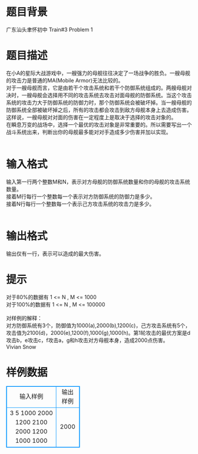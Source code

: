 # 

 
 # 题目背景 
广东汕头聿怀初中&nbsp;Train#3&nbsp;Problem&nbsp;1<BR> 

 
 # 题目描述 
在小A的星际大战游戏中，一艘强力的母舰往往决定了一场战争的胜负。一艘母舰的攻击力是普通的MA(Mobile&nbsp;Armor)无法比较的。<BR>对于一艘母舰而言，它是由若干个攻击系统和若干个防御系统组成的。两艘母舰对决时，一艘母舰会选择用不同的攻击系统去攻击对面母舰的防御系统。当这个攻击系统的攻击力大于防御系统的防御力时，那个防御系统会被破坏掉。当一艘母舰的防御系统全部被破坏掉之后，所有的攻击都会攻击到敌方母舰本身上去造成伤害。<BR>这样说，一艘母舰对对面的伤害在一定程度上是取决于选择的攻击对象的。<BR>在瞬息万变的战场中，选择一个最优的攻击对象是非常重要的。所以需要写出一个战斗系统出来，判断出你的母舰最多能对对手造成多少伤害并加以实现。<BR><BR> 

 
 # 输入格式 
输入第一行两个整数M和N，表示对方母舰的防御系统数量和你的母舰的攻击系统数量。<BR>接着M行每行一个整数每一个表示对方防御系统的防御力是多少。<BR>接着N行每行一个整数每一个表示己方攻击系统的攻击力是多少。<BR><BR> 

 
 # 输出格式 
输出仅有一行，表示可以造成的最大伤害。<BR> 

 
 # 提示 
对于80%的数据有&nbsp;1&nbsp;&lt;=&nbsp;N&nbsp;,&nbsp;M&nbsp;&lt;=&nbsp;1000<BR>对于100%的数据有&nbsp;1&nbsp;&lt;=&nbsp;N&nbsp;,&nbsp;M&nbsp;&lt;=&nbsp;100000<BR><BR>对样例的解释：<BR>对方防御系统有3个，防御值为1000(a),2000(b),1200(c)，己方攻击系统有5个，攻击值为2100(d)，2000(e),1200(f),1000(g),1000(h)。第1轮攻击的最优方案是d攻击b，e攻击c，f攻击a，g和h攻击对方母舰本身，造成2000点伤害。<BR>Vivian&nbsp;Snow<BR> 
# 样例数据
<style>
        table,table tr th, table tr td { border:1px solid #0094ff; }
        table { width: 200px; min-height: 25px; line-height: 25px; text-align: center; border-collapse: collapse;}   
    </style>
<table>
	<tr>
		<td>输入样例</td>
		<td>输出样例</td>
	</tr>
<tr><td>3 5
1000
2000
1200
2100
2000
1200
1000
1000

</td><td>2000
</td></tr></table>
